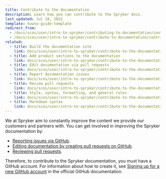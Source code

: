 ```yaml
---
title: Contribute to the documentation
description: Learn how you can contribute to the Spryker docs.
last_updated: Jul 18, 2022
template: howto-guide-template
redirect_from:
  - /docs/scos/user/intro-to-spryker/contributing-to-documentation/contributing-to-documentation.html
  - /docs/scos/user/intro-to-spryker/contribute-to-documentation/contribute-to-documentation.html
related:
  - title: Build the documentation site
    link: docs/scos/user/intro-to-spryker/contribute-to-the-documentation/build-the-documentation-site.html
  - title: Add product sections to the documentation
    link: docs/scos/user/intro-to-spryker/contribute-to-the-documentation/add-product-sections-to-the-documentation.html
  - title: Edit documentation via pull requests
    link: docs/scos/user/intro-to-spryker/contribute-to-the-documentation/edit-documentation-via-pull-requests.html
  - title: Report documentation issues
    link: docs/scos/user/intro-to-spryker/contribute-to-the-documentation/report-documentation-issues.html
  - title: Review pull requests
    link: docs/scos/user/intro-to-spryker/contribute-to-the-documentation/review-pull-requests.html
  - title: Style, syntax, formatting, and general rules
    link: docs/scos/user/intro-to-spryker/contribute-to-the-documentation/style-formatting-general-rules.html
  - title: Markdown syntax
    link: docs/scos/user/intro-to-spryker/contribute-to-the-documentation/markdown-syntax.html
---
```


We at Spryker aim to constantly improve the content we provide our customers and partners with. You can get involved in improving the Spryker documentation by:

* [Reporting issues via GitHub](/docs/scos/user/intro-to-spryker/contribute-to-the-documentation/report-documentation-issues.html).
* [Editing documentation by creating pull requests on GitHub](/docs/scos/user/intro-to-spryker/contribute-to-the-documentation/edit-documentation-via-pull-requests.html).
* [Reviewing pull requests](/docs/scos/user/intro-to-spryker/contribute-to-the-documentation/review-pull-requests.html).

Therefore, to contribute to the Spryker documentation, you must have a GitHub account. For information about how to create it, see [Signing up for a new GitHub account](https://docs.github.com/en/get-started/signing-up-for-github/signing-up-for-a-new-github-account) in the official GitHub documentation.

<div class="mxgraph" style="max-width:100%;border:1px solid transparent;" data-mxgraph="{&quot;highlight&quot;:&quot;#0000ff&quot;,&quot;nav&quot;:true,&quot;resize&quot;:true,&quot;toolbar&quot;:&quot;zoom layers tags lightbox&quot;,&quot;edit&quot;:&quot;_blank&quot;,&quot;xml&quot;:&quot;&lt;mxfile host=\&quot;app.diagrams.net\&quot; modified=\&quot;2022-12-16T08:22:36.618Z\&quot; agent=\&quot;5.0 (Macintosh; Intel Mac OS X 10_15_7) AppleWebKit/537.36 (KHTML, like Gecko) Chrome/108.0.0.0 Safari/537.36\&quot; version=\&quot;20.7.2\&quot; etag=\&quot;POYTV0zTM-6SG0wIOeHn\&quot; type=\&quot;device\&quot;&gt;&lt;diagram id=\&quot;rS5xtdoh6E9EUytnqrJL\&quot; name=\&quot;Page-1\&quot;&gt;rZNLc4MgEIB/jcfORMjkcY1NH9PJpR56ZmQjtCgOwaj59cWwRJ0002amJ9mPZYGPNaJJ0T4bVomd5qAiMuNtRB8jQshsOXefnnSexPFq5UluJEc2gFSeAOEMaS05HCaJVmtlZTWFmS5LyOyEMWN0M03bazXdtWI5XIE0Y+qafkhuhacrshz4C8hchJ3jxdrPFCwk400OgnHdjBDdRjQxWls/KtoEVG8vePHrnm7MXg5moLR/WbD7ErvjvqJJ2sG61m+vn6f3B6xyZKrGC+NhbRcMNEJaSCuW9XHjnjmiG2EL5aLYDdmh8t73sgW31QYrgrHQ3jxqfBHgWgd0AdZ0LiX0zRydha5ZYNyMngCRGNkPjOGj55fKgxc3QDV3aCK/azK6Lnkv4GzlF2n/4Gi+nDqi62tHMflB0uJ+SS4c+vQ8N/rd6fYb&lt;/diagram&gt;&lt;/mxfile&gt;&quot;}"></div>
<script type="text/javascript" src="https://viewer.diagrams.net/js/viewer-static.min.js"></script>
